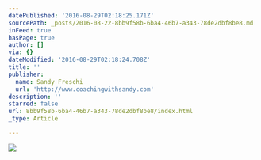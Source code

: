 ```yaml
---
datePublished: '2016-08-29T02:18:25.171Z'
sourcePath: _posts/2016-08-22-8bb9f58b-6ba4-46b7-a343-78de2dbf8be8.md
inFeed: true
hasPage: true
author: []
via: {}
dateModified: '2016-08-29T02:18:24.708Z'
title: ''
publisher:
  name: Sandy Freschi
  url: 'http://www.coachingwithsandy.com'
description: ''
starred: false
url: 8bb9f58b-6ba4-46b7-a343-78de2dbf8be8/index.html
_type: Article

---
```

![](https://the-grid-user-content.s3-us-west-2.amazonaws.com/111911e7-0bf8-4e56-a6be-a29052b2fc7e.jpg)